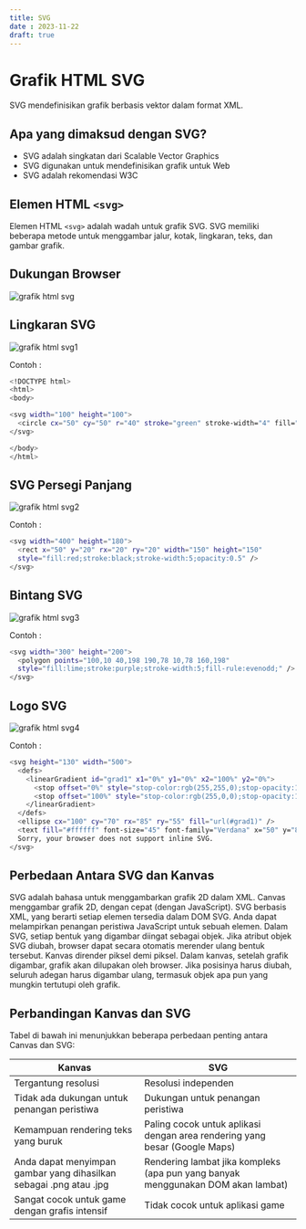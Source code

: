 ```yaml
---
title: SVG
date : 2023-11-22
draft: true
---
```


# Grafik HTML SVG
SVG mendefinisikan grafik berbasis vektor dalam format XML.

## Apa yang dimaksud dengan SVG?
- SVG adalah singkatan dari Scalable Vector Graphics
- SVG digunakan untuk mendefinisikan grafik untuk Web
- SVG adalah rekomendasi W3C

 ## Elemen HTML `<svg>`
 
Elemen HTML `<svg>` adalah wadah untuk grafik SVG.
SVG memiliki beberapa metode untuk menggambar jalur, kotak, lingkaran, teks, dan gambar grafik.

## Dukungan Browser

![grafik html svg](https://github.com/uin-unit/docs-html/blob/main/images/grafik%20html%20svg.png)

## Lingkaran SVG

![grafik html svg1](https://github.com/uin-unit/docs-html/blob/main/images/grafik%20html%20svg(1).png)

Contoh : 
```sh
<!DOCTYPE html>
<html>
<body>

<svg width="100" height="100">
  <circle cx="50" cy="50" r="40" stroke="green" stroke-width="4" fill="yellow" />
</svg>

</body>
</html>
```

## SVG Persegi Panjang

![grafik html svg2](https://github.com/uin-unit/docs-html/blob/main/images/grafik%20html%20svg(2).png)

Contoh : 

```sh
<svg width="400" height="180">
  <rect x="50" y="20" rx="20" ry="20" width="150" height="150"
  style="fill:red;stroke:black;stroke-width:5;opacity:0.5" />
</svg>
```

## Bintang SVG

![grafik html svg3](https://github.com/uin-unit/docs-html/blob/main/images/grafik%20html%20svg(3).png)

Contoh : 

``` sh
<svg width="300" height="200">
  <polygon points="100,10 40,198 190,78 10,78 160,198"
  style="fill:lime;stroke:purple;stroke-width:5;fill-rule:evenodd;" />
</svg>
```

## Logo SVG

![grafik html svg4](https://github.com/uin-unit/docs-html/blob/main/images/grafik%20html%20svg(4).png)

Contoh : 

```sh
<svg height="130" width="500">
  <defs>
    <linearGradient id="grad1" x1="0%" y1="0%" x2="100%" y2="0%">
      <stop offset="0%" style="stop-color:rgb(255,255,0);stop-opacity:1" />
      <stop offset="100%" style="stop-color:rgb(255,0,0);stop-opacity:1" />
    </linearGradient>
  </defs>
  <ellipse cx="100" cy="70" rx="85" ry="55" fill="url(#grad1)" />
  <text fill="#ffffff" font-size="45" font-family="Verdana" x="50" y="86">SVG</text>
  Sorry, your browser does not support inline SVG.
</svg>
```

## Perbedaan Antara SVG dan Kanvas

SVG adalah bahasa untuk menggambarkan grafik 2D dalam XML.
Canvas menggambar grafik 2D, dengan cepat (dengan JavaScript).
SVG berbasis XML, yang berarti setiap elemen tersedia dalam DOM SVG. Anda dapat melampirkan penangan peristiwa JavaScript untuk sebuah elemen.
Dalam SVG, setiap bentuk yang digambar diingat sebagai objek. Jika atribut objek SVG diubah, browser dapat secara otomatis merender ulang bentuk tersebut.
Kanvas dirender piksel demi piksel. Dalam kanvas, setelah grafik digambar, grafik akan dilupakan oleh browser. Jika posisinya harus diubah, seluruh adegan harus digambar ulang, termasuk objek apa pun yang mungkin tertutupi oleh grafik.

## Perbandingan Kanvas dan SVG

Tabel di bawah ini menunjukkan beberapa perbedaan penting antara Canvas dan SVG:

| Kanvas | SVG |
| ----------- | ----------- |
| Tergantung resolusi | Resolusi independen |
| Tidak ada dukungan untuk penangan peristiwa | Dukungan untuk penangan peristiwa |
| Kemampuan rendering teks yang buruk| Paling cocok untuk aplikasi dengan area rendering yang besar (Google Maps) |
| Anda dapat menyimpan gambar yang dihasilkan sebagai .png atau .jpg | Rendering lambat jika kompleks (apa pun yang banyak menggunakan DOM akan lambat) |
| Sangat cocok untuk game dengan grafis intensif | Tidak cocok untuk aplikasi game |

